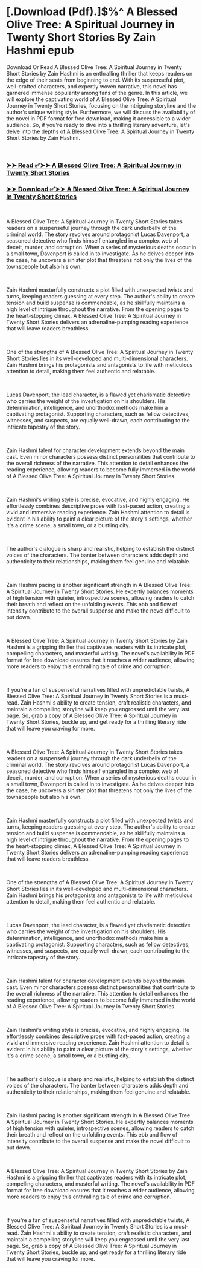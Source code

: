 # [.Download (Pdf).]$%^ A Blessed Olive Tree: A Spiritual Journey in Twenty Short Stories By Zain Hashmi epub

<p>Download Or Read A Blessed Olive Tree: A Spiritual Journey in Twenty Short Stories by Zain Hashmi is an enthralling thriller that keeps readers on the edge of their seats from beginning to end. With its suspenseful plot, well-crafted characters, and expertly woven narrative, this novel has garnered immense popularity among fans of the genre. In this article, we will explore the captivating world of A Blessed Olive Tree: A Spiritual Journey in Twenty Short Stories, focusing on the intriguing storyline and the author's unique writing style. Furthermore, we will discuss the availability of the novel in PDF format for free download, making it accessible to a wider audience. So, if you're ready to dive into a thrilling literary adventure, let's delve into the depths of A Blessed Olive Tree: A Spiritual Journey in Twenty Short Stories by Zain Hashmi.</p>
<p>&nbsp;</p>

### [➤➤ Read ✅➤➤ A Blessed Olive Tree: A Spiritual Journey in Twenty Short Stories](https://thehelpfulbooks.blogspot.com/id/34315419)

### [➤➤ Download ✅➤➤ A Blessed Olive Tree: A Spiritual Journey in Twenty Short Stories](https://thehelpfulbooks.blogspot.com/id/34315419)

<p>&nbsp;</p>
<p>A Blessed Olive Tree: A Spiritual Journey in Twenty Short Stories takes readers on a suspenseful journey through the dark underbelly of the criminal world. The story revolves around protagonist Lucas Davenport, a seasoned detective who finds himself entangled in a complex web of deceit, murder, and corruption. When a series of mysterious deaths occur in a small town, Davenport is called in to investigate. As he delves deeper into the case, he uncovers a sinister plot that threatens not only the lives of the townspeople but also his own.</p>
<p>&nbsp;</p>
<p>Zain Hashmi masterfully constructs a plot filled with unexpected twists and turns, keeping readers guessing at every step. The author's ability to create tension and build suspense is commendable, as he skillfully maintains a high level of intrigue throughout the narrative. From the opening pages to the heart-stopping climax, A Blessed Olive Tree: A Spiritual Journey in Twenty Short Stories delivers an adrenaline-pumping reading experience that will leave readers breathless.</p>
<p>&nbsp;</p>
<p>One of the strengths of A Blessed Olive Tree: A Spiritual Journey in Twenty Short Stories lies in its well-developed and multi-dimensional characters. Zain Hashmi brings his protagonists and antagonists to life with meticulous attention to detail, making them feel authentic and relatable.</p>
<p>&nbsp;</p>
<p>Lucas Davenport, the lead character, is a flawed yet charismatic detective who carries the weight of the investigation on his shoulders. His determination, intelligence, and unorthodox methods make him a captivating protagonist. Supporting characters, such as fellow detectives, witnesses, and suspects, are equally well-drawn, each contributing to the intricate tapestry of the story.</p>
<p>&nbsp;</p>
<p>Zain Hashmi talent for character development extends beyond the main cast. Even minor characters possess distinct personalities that contribute to the overall richness of the narrative. This attention to detail enhances the reading experience, allowing readers to become fully immersed in the world of A Blessed Olive Tree: A Spiritual Journey in Twenty Short Stories.</p>
<p>&nbsp;</p>
<p>Zain Hashmi's writing style is precise, evocative, and highly engaging. He effortlessly combines descriptive prose with fast-paced action, creating a vivid and immersive reading experience. Zain Hashmi attention to detail is evident in his ability to paint a clear picture of the story's settings, whether it's a crime scene, a small town, or a bustling city.</p>
<p>&nbsp;</p>
<p>The author's dialogue is sharp and realistic, helping to establish the distinct voices of the characters. The banter between characters adds depth and authenticity to their relationships, making them feel genuine and relatable.</p>
<p>&nbsp;</p>
<p>Zain Hashmi pacing is another significant strength in A Blessed Olive Tree: A Spiritual Journey in Twenty Short Stories. He expertly balances moments of high tension with quieter, introspective scenes, allowing readers to catch their breath and reflect on the unfolding events. This ebb and flow of intensity contribute to the overall suspense and make the novel difficult to put down.</p>
<p>&nbsp;</p>
<p>A Blessed Olive Tree: A Spiritual Journey in Twenty Short Stories by Zain Hashmi is a gripping thriller that captivates readers with its intricate plot, compelling characters, and masterful writing. The novel's availability in PDF format for free download ensures that it reaches a wider audience, allowing more readers to enjoy this enthralling tale of crime and corruption.</p>
<p>&nbsp;</p>
<p>If you're a fan of suspenseful narratives filled with unpredictable twists, A Blessed Olive Tree: A Spiritual Journey in Twenty Short Stories is a must-read. Zain Hashmi's ability to create tension, craft realistic characters, and maintain a compelling storyline will keep you engrossed until the very last page. So, grab a copy of A Blessed Olive Tree: A Spiritual Journey in Twenty Short Stories, buckle up, and get ready for a thrilling literary ride that will leave you craving for more.</p>
<p>&nbsp;</p>
<p>A Blessed Olive Tree: A Spiritual Journey in Twenty Short Stories takes readers on a suspenseful journey through the dark underbelly of the criminal world. The story revolves around protagonist Lucas Davenport, a seasoned detective who finds himself entangled in a complex web of deceit, murder, and corruption. When a series of mysterious deaths occur in a small town, Davenport is called in to investigate. As he delves deeper into the case, he uncovers a sinister plot that threatens not only the lives of the townspeople but also his own.</p>
<p>&nbsp;</p>
<p>Zain Hashmi masterfully constructs a plot filled with unexpected twists and turns, keeping readers guessing at every step. The author's ability to create tension and build suspense is commendable, as he skillfully maintains a high level of intrigue throughout the narrative. From the opening pages to the heart-stopping climax, A Blessed Olive Tree: A Spiritual Journey in Twenty Short Stories delivers an adrenaline-pumping reading experience that will leave readers breathless.</p>
<p>&nbsp;</p>
<p>One of the strengths of A Blessed Olive Tree: A Spiritual Journey in Twenty Short Stories lies in its well-developed and multi-dimensional characters. Zain Hashmi brings his protagonists and antagonists to life with meticulous attention to detail, making them feel authentic and relatable.</p>
<p>&nbsp;</p>
<p>Lucas Davenport, the lead character, is a flawed yet charismatic detective who carries the weight of the investigation on his shoulders. His determination, intelligence, and unorthodox methods make him a captivating protagonist. Supporting characters, such as fellow detectives, witnesses, and suspects, are equally well-drawn, each contributing to the intricate tapestry of the story.</p>
<p>&nbsp;</p>
<p>Zain Hashmi talent for character development extends beyond the main cast. Even minor characters possess distinct personalities that contribute to the overall richness of the narrative. This attention to detail enhances the reading experience, allowing readers to become fully immersed in the world of A Blessed Olive Tree: A Spiritual Journey in Twenty Short Stories.</p>
<p>&nbsp;</p>
<p>Zain Hashmi's writing style is precise, evocative, and highly engaging. He effortlessly combines descriptive prose with fast-paced action, creating a vivid and immersive reading experience. Zain Hashmi attention to detail is evident in his ability to paint a clear picture of the story's settings, whether it's a crime scene, a small town, or a bustling city.</p>
<p>&nbsp;</p>
<p>The author's dialogue is sharp and realistic, helping to establish the distinct voices of the characters. The banter between characters adds depth and authenticity to their relationships, making them feel genuine and relatable.</p>
<p>&nbsp;</p>
<p>Zain Hashmi pacing is another significant strength in A Blessed Olive Tree: A Spiritual Journey in Twenty Short Stories. He expertly balances moments of high tension with quieter, introspective scenes, allowing readers to catch their breath and reflect on the unfolding events. This ebb and flow of intensity contribute to the overall suspense and make the novel difficult to put down.</p>
<p>&nbsp;</p>
<p>A Blessed Olive Tree: A Spiritual Journey in Twenty Short Stories by Zain Hashmi is a gripping thriller that captivates readers with its intricate plot, compelling characters, and masterful writing. The novel's availability in PDF format for free download ensures that it reaches a wider audience, allowing more readers to enjoy this enthralling tale of crime and corruption.</p>
<p>&nbsp;</p>
<p>If you're a fan of suspenseful narratives filled with unpredictable twists, A Blessed Olive Tree: A Spiritual Journey in Twenty Short Stories is a must-read. Zain Hashmi's ability to create tension, craft realistic characters, and maintain a compelling storyline will keep you engrossed until the very last page. So, grab a copy of A Blessed Olive Tree: A Spiritual Journey in Twenty Short Stories, buckle up, and get ready for a thrilling literary ride that will leave you craving for more.</p>
<p>&nbsp;</p>
